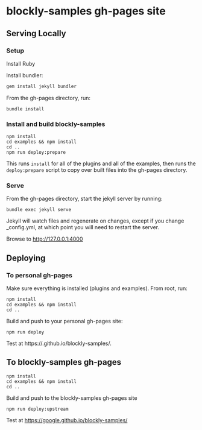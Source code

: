 # blockly-samples gh-pages site


## Serving Locally

### Setup

Install Ruby

Install bundler:

```bash
gem install jekyll bundler
```

From the gh-pages directory, run:

```
bundle install
```

### Install and build blockly-samples

```
npm install
cd examples && npm install
cd ..
npm run deploy:prepare
```

This runs `install` for all of the plugins and all of the examples, then runs the `deploy:prepare` script to copy over built files into the gh-pages directory. 

### Serve

From the gh-pages directory, start the jekyll server by running:

```
bundle exec jekyll serve
```

Jekyll will watch files and regenerate on changes, except if you change
_config.yml, at which point you will need to restart the server.


Browse to http://127.0.0.1:4000

## Deploying

### To personal gh-pages

Make sure everything is installed (plugins and examples). From root, run:

```
npm install
cd examples && npm install
cd ..
```

Build and push to your personal gh-pages site:

```
npm run deploy
```

Test at https://<your username>.github.io/blockly-samples/.

## To blockly-samples gh-pages

```
npm install
cd examples && npm install
cd ..
```

Build and push to the blockly-samples gh-pages site

```
npm run deploy:upstream
```

Test at https://google.github.io/blockly-samples/
